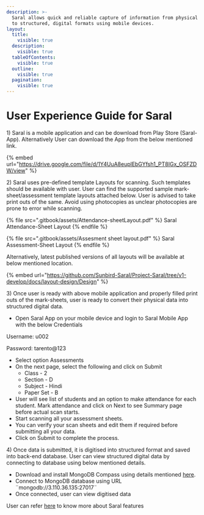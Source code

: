 ```yaml
---
description: >-
  Saral allows quick and reliable capture of information from physical formats
  to structured, digital formats using mobile devices.
layout:
  title:
    visible: true
  description:
    visible: true
  tableOfContents:
    visible: true
  outline:
    visible: true
  pagination:
    visible: true
---
```


# User Experience Guide for Saral

1\) Saral is a mobile application and can be download from Play Store (Saral-App). Alternatively User can download the App from the below mentioned link.

{% embed url="https://drive.google.com/file/d/1Y4UuA8euplEbGYfsh1_PT8IGx_OSFZDW/view" %}

2\) Saral uses pre-defined template Layouts for scanning. Such templates should be available with user. User can find the supported sample mark-sheet/assessment template layouts attached below. User is advised to take print outs of the same. Avoid using photocopies as unclear photocopies are prone to error while scanning.

{% file src=".gitbook/assets/Attendance-sheetLayout.pdf" %}
Saral Attendance-Sheet Layout
{% endfile %}

{% file src=".gitbook/assets/Assesment sheet layout.pdf" %}
Saral Assessment-Sheet Layout
{% endfile %}

Alternatively, latest published versions of all layouts will be available at below mentioned location.

{% embed url="https://github.com/Sunbird-Saral/Project-Saral/tree/v1-develop/docs/layout-design/Design" %}

3\) Once user is ready with above mobile application and properly filled print outs of the mark-sheets, user is ready to convert their physical data into structured digital data.

* Open Saral App on your mobile device and login to Saral Mobile App with the below Credentials

&#x20;       Username: u002

&#x20;       Password: tarento@123

* Select option Assessments
* On the next page, select the following and click on Submit
  * Class - 2
  * Section - D
  * Subject - Hindi
  * Paper Set - B
* User will see list of students and an option to make attendance for each student. Mark attendance and click on Next to see Summary page before actual scan starts.
* Start scanning all your assessment sheets.
* You can verify your scan sheets and edit them if required before submitting all your data.
* Click on Submit to complete the process.

4\) Once data is submitted, it is digitised into structured format and saved into back-end database. User can view structured digital data by connecting to database using below mentioned details.

* Download and install MongoDB Compass using details mentioned [here](https://www.mongodb.com/docs/compass/current/install/).&#x20;
* Connect to MongoDB database using URL  ¨mongodb://3.110.36.135:27017¨
* Once connected, user can view digitised data

User can refer [here](https://saral.sunbird.org/learn/videos/feature-explanation) to know more about Saral features





